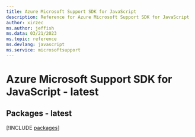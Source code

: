 ```yaml
---
title: Azure Microsoft Support SDK for JavaScript
description: Reference for Azure Microsoft Support SDK for JavaScript
author: xirzec
ms.author: jeffish
ms.data: 03/21/2023
ms.topic: reference
ms.devlang: javascript
ms.service: microsoftsupport
---
```

# Azure Microsoft Support SDK for JavaScript - latest
## Packages - latest
[!INCLUDE [packages](microsoft-support-index.md)]